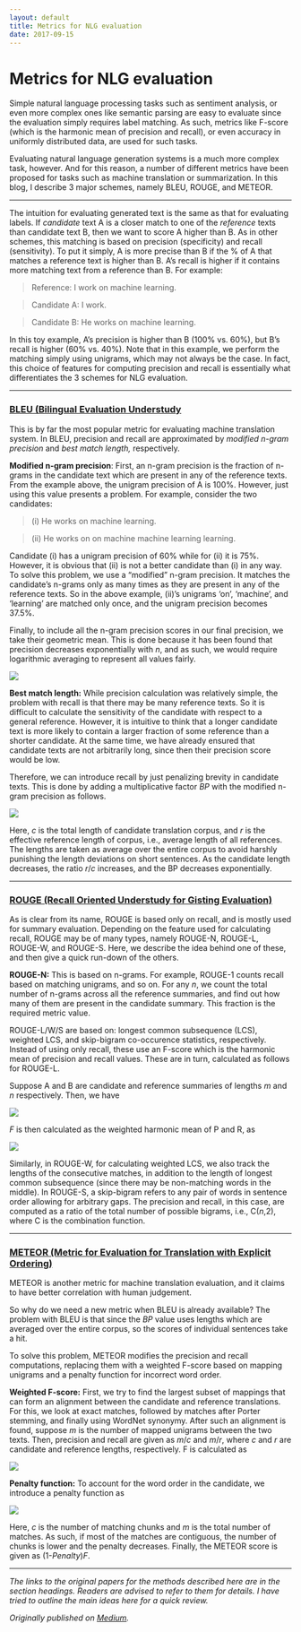 ```yaml
---
layout: default
title: Metrics for NLG evaluation
date: 2017-09-15
---
```

# Metrics for NLG evaluation

Simple natural language processing tasks such as sentiment analysis, or even
more complex ones like semantic parsing are easy to evaluate since the
evaluation simply requires label matching. As such, metrics like F-score (which
is the harmonic mean of precision and recall), or even accuracy in uniformly
distributed data, are used for such tasks.

Evaluating natural language generation systems is a much more complex task,
however. And for this reason, a number of different metrics have been proposed
for tasks such as machine translation or summarization. In this blog, I describe
3 major schemes, namely BLEU, ROUGE, and METEOR.

*****

The intuition for evaluating generated text is the same as that for evaluating
labels. If *candidate* text A is a closer match to one of the *reference* texts
than candidate text B, then we want to score A higher than B. As in other
schemes, this matching is based on precision (specificity) and recall
(sensitivity). To put it simply, A is more precise than B if the % of A that
matches a reference text is higher than B. A’s recall is higher if it contains
more matching text from a reference than B. For example:

> Reference: I work on machine learning.

> Candidate A: I work.

> Candidate B: He works on machine learning.

In this toy example, A’s precision is higher than B (100% vs. 60%), but B’s
recall is higher (60% vs. 40%). Note that in this example, we perform the
matching simply using unigrams, which may not always be the case. In fact, this
choice of features for computing precision and recall is essentially what
differentiates the 3 schemes for NLG evaluation.

*****

### [BLEU (Bilingual Evaluation Understudy](http://aclweb.org/anthology/P/P02/P02-1040.pdf)

This is by far the most popular metric for evaluating machine translation
system. In BLEU, precision and recall are approximated by *modified n-gram
precision* and *best match length,* respectively.

**Modified n-gram precision**: First, an n-gram precision is the fraction of
n-grams in the candidate text which are present in any of the reference texts.
From the example above, the unigram precision of A is 100%. However, just using
this value presents a problem. For example, consider the two candidates:

> (i) He works on machine learning.

> (ii) He works on on machine machine learning learning.

Candidate (i) has a unigram precision of 60% while for (ii) it is 75%. However,
it is obvious that (ii) is not a better candidate than (i) in any way. To solve
this problem, we use a “modified” n-gram precision. It matches the candidate’s
n-grams only as many times as they are present in any of the reference texts. So
in the above example, (ii)’s unigrams ‘on’, ‘machine’, and ‘learning’ are
matched only once, and the unigram precision becomes 37.5%.

Finally, to include all the n-gram precision scores in our final precision, we
take their geometric mean. This is done because it has been found that precision
decreases exponentially with *n*, and as such, we would require logarithmic
averaging to represent all values fairly.

![](https://cdn-images-1.medium.com/max/800/0*JOtiUUE91vEGiWFS.)

**Best match length:** While precision calculation was relatively simple, the
problem with recall is that there may be many reference texts. So it is
difficult to calculate the sensitivity of the candidate with respect to a
general reference. However, it is intuitive to think that a longer candidate
text is more likely to contain a larger fraction of some reference than a
shorter candidate. At the same time, we have already ensured that candidate
texts are not arbitrarily long, since then their precision score would be low.

Therefore, we can introduce recall by just penalizing brevity in candidate
texts. This is done by adding a multiplicative factor *BP* with the modified
n-gram precision as follows.

![](https://cdn-images-1.medium.com/max/800/0*NeI10ZqfbZYopnIR.)

Here, *c* is the total length of candidate translation corpus, and *r* is the
effective reference length of corpus, i.e., average length of all references.
The lengths are taken as average over the entire corpus to avoid harshly
punishing the length deviations on short sentences. As the candidate length
decreases, the ratio *r*/*c* increases, and the BP decreases exponentially.

*****

### [ROUGE (Recall Oriented Understudy for Gisting Evaluation)](http://www.aclweb.org/anthology/W/W04/W04-1013.pdf)

As is clear from its name, ROUGE is based only on recall, and is mostly used for
summary evaluation. Depending on the feature used for calculating recall, ROUGE
may be of many types, namely ROUGE-N, ROUGE-L, ROUGE-W, and ROUGE-S. Here, we
describe the idea behind one of these, and then give a quick run-down of the
others.

**ROUGE-N:** This is based on n-grams. For example, ROUGE-1 counts recall based
on matching unigrams, and so on. For any *n*, we count the total number of
n-grams across all the reference summaries, and find out how many of them are
present in the candidate summary. This fraction is the required metric value.

ROUGE-L/W/S are based on: longest common subsequence (LCS), weighted LCS, and
skip-bigram co-occurence statistics, respectively. Instead of using only recall,
these use an F-score which is the harmonic mean of precision and recall values.
These are in turn, calculated as follows for ROUGE-L.

Suppose A and B are candidate and reference summaries of lengths *m* and *n* respectively. Then, we have

![](https://cdn-images-1.medium.com/max/800/0*ZPvcGqf_CeWSYpcO.)

*F* is then calculated as the weighted harmonic mean of P and R, as

![](https://cdn-images-1.medium.com/max/800/0*WDZnqJXzFc0tjlsF.)

Similarly, in ROUGE-W, for calculating weighted LCS, we also track the lengths
of the consecutive matches, in addition to the length of longest common
subsequence (since there may be non-matching words in the middle). In ROUGE-S, a
skip-bigram refers to any pair of words in sentence order allowing for arbitrary
gaps. The precision and recall, in this case, are computed as a ratio of the
total number of possible bigrams, i.e., C(*n*,2), where C is the combination
function.

*****

### [METEOR (Metric for Evaluation for Translation with Explicit Ordering)](https://www.cs.cmu.edu/~alavie/METEOR/pdf/Banerjee-Lavie-2005-METEOR.pdf)

METEOR is another metric for machine translation evaluation, and it claims to
have better correlation with human judgement.

So why do we need a new metric when BLEU is already available? The problem with
BLEU is that since the *BP* value uses lengths which are averaged over the
entire corpus, so the scores of individual sentences take a hit.

To solve this problem, METEOR modifies the precision and recall computations,
replacing them with a weighted F-score based on mapping unigrams and a penalty
function for incorrect word order.

**Weighted F-score:** First, we try to find the largest subset of mappings that
can form an alignment between the candidate and reference translations. For
this, we look at exact matches, followed by matches after Porter stemming, and
finally using WordNet synonymy. After such an alignment is found, suppose *m* is
the number of mapped unigrams between the two texts. Then, precision and recall
are given as *m*/*c* and *m*/*r*, where *c* and *r* are candidate and reference
lengths, respectively. F is calculated as

![](https://cdn-images-1.medium.com/max/800/0*KohO6V7OSKtCIuqD.)

**Penalty function:** To account for the word order in the candidate, we
introduce a penalty function as

![](https://cdn-images-1.medium.com/max/800/0*rs7oN7-lfHWHxUyQ.)

Here, *c* is the number of matching chunks and *m* is the total number of
matches. As such, if most of the matches are contiguous, the number of chunks is
lower and the penalty decreases. Finally, the METEOR score is given as
(1-*Penalty*)*F*.

*****

*The links to the original papers for the methods described here are in the
section headings. Readers are advised to refer to them for details. I have tried
to outline the main ideas here for a quick review.*

*Originally published on [Medium](https://medium.com/@rdesh26/metrics-for-nlg-evaluation-c89b6a781054).*

